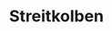 ---
layout: home
title: Streitkolben
equipment_subtype: Hämmer
prerequisites:
  - [ 13, Str ]
range: 5
range_far:
damage:
  - [ 1d8, bludgeoning ]
abilities:

---